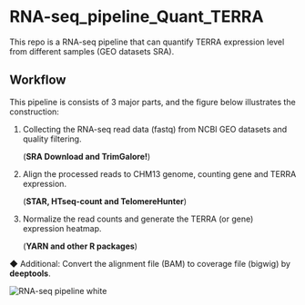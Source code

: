 # RNA-seq_pipeline_Quant_TERRA
This repo is a RNA-seq pipeline that can quantify TERRA expression level from different samples (GEO datasets SRA).

## Workflow

This pipeline is consists of 3 major parts, and the figure below illustrates the construction:

1. Collecting the RNA-seq read data (fastq) from NCBI GEO datasets and quality filtering.

   (**SRA Download and TrimGalore!**)
   
2. Align the processed reads to CHM13 genome, counting gene and TERRA expression.

   (**STAR, HTseq-count and TelomereHunter**)

3. Normalize the read counts and generate the TERRA (or gene) expression heatmap.

   (**YARN and other R packages**)

◆ Additional: Convert the alignment file (BAM) to coverage file (bigwig) by **deeptools**.

![RNA-seq pipeline white](https://github.com/LAXY9887/RNA-seq_pipeline_Quant_TERRA/assets/109268110/69872114-15ac-49f2-9945-c6223f4ecb88 "workflow")
